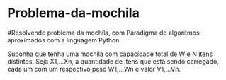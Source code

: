 # Problema-da-mochila
#Resolvendo problema da mochila, com Paradigma de algoritmos aproximados com a linguagem Python


Suponha que tenha uma mochila com capacidade total de W e N itens distintos. Seja X1,...Xn, a quantidade de itens que está sendo carregado, cada um com um respectivo peso W1,...Wn e valor V1,...Vn.

